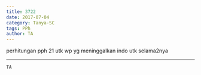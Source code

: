 ```yaml
---
title: 3722
date: 2017-07-04
category: Tanya-SC
tags: PPh
author: TA
---
```


perhitungan pph 21 utk wp yg meninggalkan indo utk selama2nya

---



`TA`
